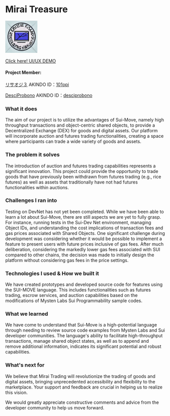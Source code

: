 # Mirai Treasure

<img src="image.png" width="20%"> 

[Click here! UI/UX DEMO](https://www.figma.com/file/msC2CJPFIhyJ1knGeHCDko/Mirai-Trading-SUI-Move-Hackathon)

#### Project Member:
[リサオジ３](https://twitter.com/loud_lot_org) AKINDO ID：[101opi](https://app.akindo.io/users/101opi)

[DesciProbono](https://twitter.com/DesciProBono) AKINDO ID：[desciprobono](https://app.akindo.io/users/desciprobono)

### What it does
  The aim of our project is to utilize the advantages of Sui-Move, namely high throughput transactions and object-centric shared objects, to provide a Decentralized Exchange (DEX) for goods and digital assets. Our platform will incorporate auction and futures trading functionalities, creating a space where participants can trade a wide variety of goods and assets.

### The problem it solves
  The introduction of auction and futures trading capabilities represents a significant innovation. This project could provide the opportunity to trade goods that have previously been withdrawn from futures trading (e.g., rice futures) as well as assets that traditionally have not had futures functionalities within auctions.

### Challenges I ran into
  Testing on DevNet has not yet been completed. While we have been able to learn a lot about Sui-Move, there are still aspects we are yet to fully grasp. For instance, running tests in the Sui-Dev Net environment, managing Object IDs, and understanding the cost implications of transaction fees and gas prices associated with Shared Objects.
 One significant challenge during development was considering whether it would be possible to implement a feature to present users with future prices inclusive of gas fees. After much deliberation, considering the markedly lower gas fees associated with SUI compared to other chains, the decision was made to initially design the platform without considering gas fees in the price settings.

### Technologies I used & How we built it
  We have created prototypes and developed source code for features using the SUI-MOVE language. This includes functionalities such as futures trading, escrow services, and auction capabilities based on the modifications of Mysten Labs Sui Programmability sample codes.
### What we learned
  We have come to understand that Sui-Move is a high-potential language through needing to review source code examples from Mysten Labs and Sui developer communities. The language's ability to facilitate high-throughput transactions, manage shared object states, as well as to append and remove additional information, indicates its significant potential and robust capabilities.

### What's next for
   We believe that Mirai Trading will revolutionize the trading of goods and digital assets, bringing unprecedented accessibility and flexibility to the marketplace. Your support and feedback are crucial in helping us to realize this vision.

We would greatly appreciate constructive comments and advice from the developer community to help us move forward.
